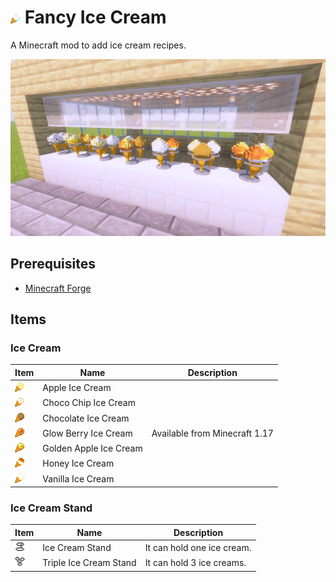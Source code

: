 # ![](assets/logo.png) Fancy Ice Cream

A Minecraft mod to add ice cream recipes.

![](assets/screenshot.png)

## Prerequisites

- [Minecraft Forge](https://files.minecraftforge.net/net/minecraftforge/forge/)

## Items

### Ice Cream

| Item | Name | Description |
| --- |--- | --- |
| ![](src/main/resources/assets/fancyicecreammod/textures/item/apple_ice_cream.png)| Apple Ice Cream | |
| ![](src/main/resources/assets/fancyicecreammod/textures/item/choco_chip_ice_cream.png) | Choco Chip Ice Cream | |
| ![](src/main/resources/assets/fancyicecreammod/textures/item/chocolate_ice_cream.png) | Chocolate Ice Cream | |
| ![](src/main/resources/assets/fancyicecreammod/textures/item/glow_berry_ice_cream.png) | Glow Berry Ice Cream | Available from Minecraft 1.17 |
| ![](src/main/resources/assets/fancyicecreammod/textures/item/golden_apple_ice_cream.png) | Golden Apple Ice Cream | |
| ![](src/main/resources/assets/fancyicecreammod/textures/item/honey_ice_cream.png) | Honey Ice Cream | |
| ![](src/main/resources/assets/fancyicecreammod/textures/item/vanilla_ice_cream.png) | Vanilla Ice Cream | |

### Ice Cream Stand

| Item | Name | Description |
| --- | --- | --- |
| ![](src/main/resources/assets/fancyicecreammod/textures/item/ice_cream_stand.png) | Ice Cream Stand | It can hold one ice cream. |
| ![](src/main/resources/assets/fancyicecreammod/textures/item/triple_ice_cream_stand.png)| Triple Ice Cream Stand | It can hold 3 ice creams. |

